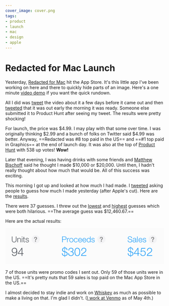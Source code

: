```yaml
---
cover_image: cover.png
tags:
- product
- launch
- mac
- design
- apple
---
```


# Redacted for Mac Launch

Yesterday, [Redacted for Mac](https://itunes.apple.com/app/redacted/id984968384?mt=12&uo=6&at=1l3vmtU&ct=) hit the App Store. It's this little app I've been working on here and there to quickly hide parts of an image. Here's a one minute [video demo](https://vimeo.com/126281352) if you want the quick rundown.

All I did was [tweet](https://twitter.com/soffes/status/593099117498241024) the video about it a few days before it came out and then [tweeted](https://twitter.com/soffes/status/595561486136770560) that it was out early the morning it was ready. Someone else submitted it to Product Hunt after seeing my tweet. The results were pretty shocking!

For launch, the price was $4.99. I may play with that some over time. I was originally thinking $2.99 and a bunch of folks on Twitter said $4.99 was better. Anyway, ==Redacted was #8 top paid in the US== and ==#1 top paid in Graphics== at the end of launch day. It was also at the top of [Product Hunt](https://twitter.com/rrhoover/status/596136034728968192) with 538 up votes! **Wow!**

Later that evening, I was having drinks with some friends and [Matthew Bischoff](https://twitter.com/mb) said he thought I made $10,000 or $20,000. Until then, I hadn't really thought about how much that would be. All of this success was exciting.

This morning I got up and looked at how much I had made. I [tweeted](https://twitter.com/soffes/status/595929458399404032) asking people to guess how much I made yesterday (after Apple's cut). Here are the [results](https://gist.github.com/soffes/6af341932eb46d4500ee).

There were 37 guesses. I threw out the [lowest](https://twitter.com/bradenhamm/status/595977017113194496) and [highest](https://twitter.com/NeoNacho/status/595930950128816128) guesses which were both hilarious. ==The average guess was $12,460.67.==

Here are the actual results:

![Results](sales-screenshot.png)

7 of those units were promo codes I sent out. Only 59 of those units were in the US. ==It's pretty nuts that 59 sales is top paid on the Mac App Store in the US.==

I almost decided to stay indie and work on [Whiskey](http://usewhiskey.com) as much as possible to make a living on that. I'm glad I didn't. ([I work at Venmo](https://twitter.com/soffes/status/595324219182964738) as of May 4th.)
